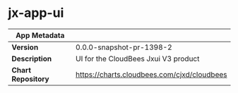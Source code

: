 # jx-app-ui

|App Metadata||
|---|---|
| **Version** | 0.0.0-snapshot-pr-1398-2 |
| **Description** | UI for the CloudBees Jxui V3 product |
| **Chart Repository** | https://charts.cloudbees.com/cjxd/cloudbees |
